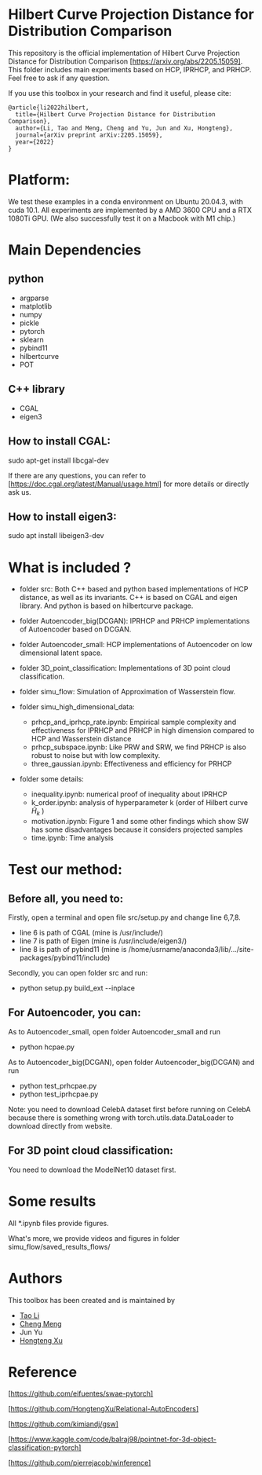 # Hilbert Curve Projection Distance for Distribution Comparison

This repository is the official implementation of Hilbert Curve Projection Distance for Distribution Comparison [https://arxiv.org/abs/2205.15059].
This folder includes main experiments based on HCP, IPRHCP, and PRHCP.
Feel free to ask if any question.

If you use this toolbox in your research and find it useful, please cite:
```
@article{li2022hilbert,
  title={Hilbert Curve Projection Distance for Distribution Comparison},
  author={Li, Tao and Meng, Cheng and Yu, Jun and Xu, Hongteng},
  journal={arXiv preprint arXiv:2205.15059},
  year={2022}
}
```

# Platform:
We test these examples in a conda environment on Ubuntu 20.04.3, with cuda 10.1.
All experiments are implemented by a AMD 3600 CPU and
a RTX 1080Ti GPU.
(We also successfully test it on a Macbook with M1 chip.)

# Main Dependencies

## python
* argparse
* matplotlib
* numpy
* pickle
* pytorch
* sklearn
* pybind11
* hilbertcurve
* POT


## C++ library
* CGAL
* eigen3

## How to install CGAL:
sudo apt-get install libcgal-dev

If there are any questions, you can refer to [https://doc.cgal.org/latest/Manual/usage.html] for more details or directly ask us.
## How to install eigen3:
sudo apt install libeigen3-dev




# What is included ?

* folder src: 
Both C++ based and python based implementations of HCP distance, as well as its invariants.
C++ is based on CGAL and eigen library.
And python is based on hilbertcurve package.

* folder Autoencoder_big(DCGAN):
IPRHCP and PRHCP implementations of Autoencoder based on DCGAN.

* folder Autoencoder_small:
HCP implementations of Autoencoder on low dimensional latent space.

* folder 3D_point_classification:
Implementations of 3D point cloud classification.

* folder simu_flow:
Simulation of Approximation of Wasserstein flow.

* folder simu_high_dimensional_data:
  - prhcp_and_iprhcp_rate.ipynb: Empirical sample complexity and effectiveness for IPRHCP and PRHCP in high dimension compared to HCP and Wasserstein distance
  - prhcp_subspace.ipynb: Like PRW and SRW, we find PRHCP is also robust to noise but with low complexity.
  - three_gaussian.ipynb: Effectiveness and efficiency for PRHCP 
  

* folder some details:
  - inequality.ipynb: numerical proof of inequality about IPRHCP
  - k_order.ipynb: analysis of hyperparameter k (order of Hilbert curve $\widehat{H}_k$ )
  - motivation.ipynb: Figure 1 and some other findings which show SW has some disadvantages because it considers projected samples
  - time.ipynb: Time analysis






# Test our method:

## Before all, you need to:

Firstly, open a terminal and open file src/setup.py and change line 6,7,8.

* line 6 is path of CGAL (mine is /usr/include/)
* line 7 is path of Eigen (mine is /usr/include/eigen3/)
* line 8 is path of pybind11 (mine is /home/usrname/anaconda3/lib/.../site-packages/pybind11/include)

Secondly, you can open folder src and run: 

* python setup.py build_ext --inplace


## For Autoencoder, you can:


As to Autoencoder_small, open folder Autoencoder_small and run
* python hcpae.py

As to Autoencoder_big(DCGAN), open folder Autoencoder_big(DCGAN) and run
* python test_prhcpae.py
* python test_iprhcpae.py 

Note: you need to download CelebA dataset first before running on CelebA because there is something wrong with torch.utils.data.DataLoader to download directly from website.


## For 3D point cloud classification:

You need to download the ModelNet10 dataset first.



# Some results

All *.ipynb files provide figures.

What's more, we provide videos and figures in folder simu_flow/saved_results_flows/


# Authors

This toolbox has been created and is maintained by

* [Tao Li](https://github.com/sherlockLitao)
* [Cheng Meng](https://github.com/ChengzijunAixiaoli)
* Jun Yu
* [Hongteng Xu](https://github.com/HongtengXu)


# Reference
[https://github.com/eifuentes/swae-pytorch]

[https://github.com/HongtengXu/Relational-AutoEncoders]

[https://github.com/kimiandj/gsw]

[https://www.kaggle.com/code/balraj98/pointnet-for-3d-object-classification-pytorch]

[https://github.com/pierrejacob/winference]
